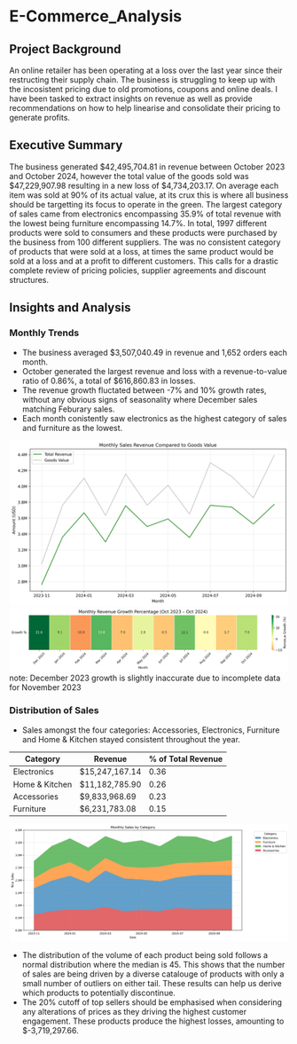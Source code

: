 # E-Commerce_Analysis

## Project Background

An online retailer has been operating at a loss over the last year since their restructing their supply chain. The business is struggling to keep up with the incosistent pricing due to old promotions, coupons and online deals. I have been tasked to extract insights on revenue as well as provide recommendations on how to help linearise and consolidate their pricing to generate profits.

## Executive Summary

The business generated $42,495,704.81 in revenue between October 2023 and October 2024, however the total value of the goods sold was $47,229,907.98 resulting in a new loss of $4,734,203.17. On average each item was sold at 90% of its actual value, at its crux this is where all business should be targetting its focus to operate in the green. The largest category of sales came from electronics encompassing 35.9% of total revenue with the lowest being furniture encompassing 14.7%. In total, 1997 different products were sold to consumers and these products were purchased by the business from 100 different suppliers. The was no consistent category of products that were sold at a loss, at times the same product would be sold at a loss and at a profit to different customers. This calls for a drastic complete review of pricing policies, supplier agreements and discount structures.

## Insights and Analysis

### Monthly Trends
- The business averaged $3,507,040.49 in revenue and 1,652 orders each month.
- October generated the largest revenue and loss with a revenue-to-value ratio of 0.86%, a total of $616,860.83 in losses.
- The revenue growth fluctated between -7% and 10% growth rates, without any obvious signs of seasonality where December sales matching Feburary sales.
- Each month conistently saw electronics as the highest category of sales and furniture as the lowest.

![Monthly Metrics](Images/Monthly_Sales_Revenue_Compared_to_Goods_Value.png)
![monthly_growth_heatmap](Images/monthly_revenue_growth.png)
note: December 2023 growth is slightly inaccurate due to incomplete data for November 2023

### Distribution of Sales
- Sales amongst the four categories: Accessories, Electronics, Furniture and Home & Kitchen stayed consistent throughout the year.

| Category | Revenue | % of Total Revenue |
| --- | --- | --- |
| Electronics | $15,247,167.14 | 0.36 |
| 	Home & Kitchen | $11,182,785.90 | 0.26 |
| Accessories | $9,833,968.69 | 0.23 |
| Furniture | $6,231,783.08 | 0.15 |

![monthly_categorical_sales](Images/monthly_categorical_sales.png)

- The distribution of the volume of each product being sold follows a normal distribution where the median is 45. This shows that the number of sales are being driven by a diverse catalouge of products with only a small number of outliers on either tail. These results can help us derive which products to potentially discontinue.
- The 20% cutoff of top sellers should be emphasised when considering any alterations of prices as they driving the highest customer engagement. These products produce the highest losses, amounting to $-3,719,297.66.
